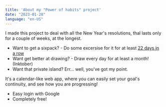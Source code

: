 ```yaml
---
title: 'About my "Power of habits" project'
date: "2023-01-28"
language: "en-US"
---
```


I made this project to deal with all the New Year's resolutions, thal lasts only for a couple of weeks, at the longest.

- Want to get a sixpack? - Do some excersise for it for at least [22 days in a row](https://www.youtube.com/watch?v=F6PhNnlb-14)
- Want get better at drawing? - Draw every day for at least a month! (Inktober)
- Want that private island? Err... well, you've got my point.

It's a calendar-like web app, where you can easily set your goal's continuity, and see how you are progressing!

- Easy login with Google
- Completely free!
